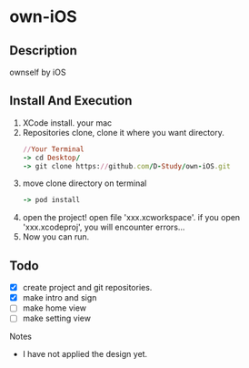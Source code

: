 # own-iOS

## Description
ownself by iOS

## Install And Execution
1.	XCode install. your mac
2.	Repositories clone, clone it where you want directory.
	```ruby
	//Your Terminal
    -> cd Desktop/
    -> git clone https://github.com/D-Study/own-iOS.git
	```
3.	move clone directory on terminal
	```ruby
	-> pod install
    ```
4.	open the project! open file 'xxx.xcworkspace'.
	if you open 'xxx.xcodeproj', you will encounter errors...
5.	Now you can run.

## Todo
- [x] create project and git repositories.
- [x] make intro and sign
- [ ] make home view
- [ ] make setting view

Notes
- I have not applied the design yet.


